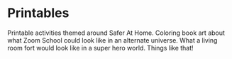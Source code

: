 # Printables
Printable activities themed around Safer At Home. Coloring book art about what Zoom School could look like in an alternate universe. What a living room fort would look like in a super hero world. Things like that!
